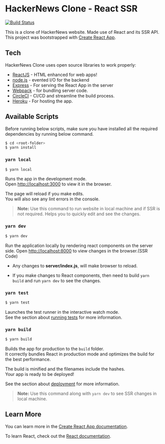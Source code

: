 # HackerNews Clone - React SSR

[![Build Status](https://circleci.com/gh/KA-32/hacker-news-clone.svg?style=svg)](https://circleci.com/gh/KA-32/hacker-news-clone)

This is a clone of HackerNews website. Made use of React and its SSR API. This project was bootstrapped with [Create React App](https://github.com/facebook/create-react-app).

## Tech

HackerNews Clone uses open source libraries to work properly:

* [ReactJS](http://reactjs.org/) - HTML enhanced for web apps!
* [node.js](https://nodejs.org/en/) - evented I/O for the backend
* [Express](https://expressjs.com/) - For serving the React App in the server
* [Webpack](https://webpack.js.org/) - for bundling server code.
* [CircleCI](https://circleci.com/docs/2.0/about-circleci/) - CI/CD and streamline the build process.
* [Heroku](https://www.heroku.com/free) - For hosting the app.

## Available Scripts

Before running below scripts, make sure you have installed all the required dependencies by running below command.

```sh
$ cd <root-folder>
$ yarn install
```

### `yarn local`

```sh
$ yarn local
```

Runs the app in the development mode.<br />
Open [http://localhost:3000](http://localhost:3000) to view it in the browser.

The page will reload if you make edits.<br />
You will also see any lint errors in the console.

>**Note:** Use this command to run website in local machine and if SSR is not required. Helps you to quickly edit and see the changes.

### `yarn dev`

```sh
$ yarn dev
```

Run the application locally by rendering react components on the server side.
Open [http://localhost:8000](http://localhost:8000) to view changes in the browser.(SSR Code)

* Any changes to **server/index.js**, will make browser to reload.

* If you make changes to React components, then need to build `yarn build` and run `yarn dev` to see the changes.

### `yarn test`

```sh
$ yarn test
```

Launches the test runner in the interactive watch mode.<br />
See the section about [running tests](https://facebook.github.io/create-react-app/docs/running-tests) for more information.

### `yarn build`

```sh
$ yarn build
```

Builds the app for production to the `build` folder.<br />
It correctly bundles React in production mode and optimizes the build for the best performance.

The build is minified and the filenames include the hashes.<br />
Your app is ready to be deployed!

See the section about [deployment](https://facebook.github.io/create-react-app/docs/deployment) for more information.

>**Note:** Use this command along with `yarn dev` to see SSR changes in local machine.

## Learn More

You can learn more in the [Create React App documentation](https://facebook.github.io/create-react-app/docs/getting-started).

To learn React, check out the [React documentation](https://reactjs.org/).
